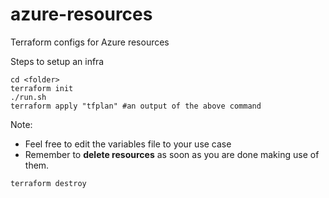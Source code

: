 # azure-resources
Terraform configs for Azure resources

Steps to setup an infra
```
cd <folder> 
terraform init
./run.sh
terraform apply "tfplan" #an output of the above command
```

Note:
- Feel free to edit the variables file to your use case
- Remember to **delete resources** as soon as you are done making use of them.
```
terraform destroy
```